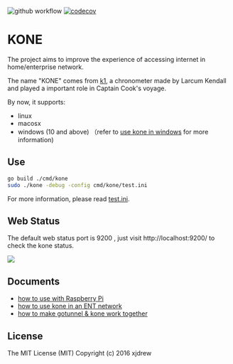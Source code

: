 
![github workflow](https://github.com/xjdrew/kone/actions/workflows/go.yml/badge.svg)
[![codecov](https://codecov.io/gh/xjdrew/kone/graph/badge.svg?token=cGQLHTtaVc)](https://codecov.io/gh/xjdrew/kone)
# KONE
The project aims to improve the experience of accessing internet in home/enterprise network.

The name "KONE" comes from [k1](https://en.wikipedia.org/wiki/Larcum_Kendall#K1), a chronometer made by Larcum Kendall and played a important role in Captain Cook's voyage.

By now, it supports:

* linux
* macosx
* windows (10 and above) （refer to [use kone in windows](./misc/windows/README.md) for more information)

## Use

```bash
go build ./cmd/kone
sudo ./kone -debug -config cmd/kone/test.ini
```
For more information, please read [test.ini](./cmd/kone/test.ini).

## Web Status
The default web status port is 9200 , just visit http://localhost:9200/ to check the kone status.

<img src=./misc/images/kone_webui.png border=0>

## Documents
* [how to use with Raspberry Pi](./misc/docs/how-to-use-with-raspberry-pi.md)
* [how to use kone in an ENT network](./misc/docs/kone-in-ent-network.md)
* [how to make gotunnel & kone work together](./misc/docs/gotunnel-kone-work-together.md)

## License
The MIT License (MIT) Copyright (c) 2016 xjdrew

